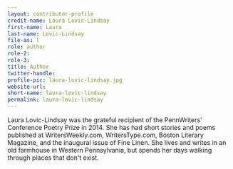 ```yaml
---
layout: contributor-profile
credit-name: Laura Lovic-Lindsay
first-name: Laura
last-name: Lovic-Lindsay
file-as: l
role: author
role-2:
role-3:
title: Author
twitter-handle:
profile-pic: laura-lovic-lindsay.jpg
website-url:
short-name: laura-lovic-lindsay
permalink: laura-lovic-lindsay
---
```

Laura Lovic-Lindsay was the grateful recipient of the PennWriters' Conference Poetry Prize in 2014. She has had short stories and poems published at WritersWeekly.com, WritersType.com, Boston Literary Magazine, and the inaugural issue of Fine Linen. She lives and writes in an old farmhouse in Western Pennsylvania, but spends her days walking through places that don't exist.
